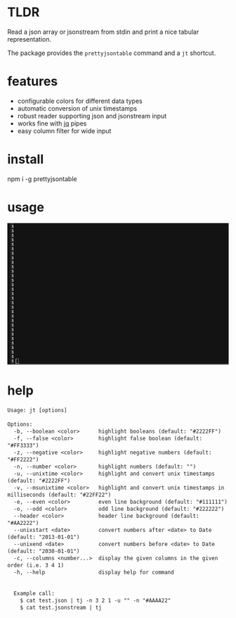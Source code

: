 # TLDR

Read a json array or jsonstream from stdin and print a nice tabular representation.

The package provides the `prettyjsontable` command and a `jt` shortcut.

# features
* configurable colors for different data types
* automatic conversion of unix timestamps
* robust reader supporting json and jsonstream input
* works fine with [jq](https://stedolan.github.io/jq/) pipes
* easy column filter for wide input

# install

npm i -g prettyjsontable

# usage

![demo.gif](./demo.gif)


# help

```
Usage: jt [options]

Options:
  -b, --boolean <color>      highlight booleans (default: "#2222FF")
  -f, --false <color>        highlight false boolean (default: "#FF3333")
  -z, --negative <color>     highlight negative numbers (default: "#FF2222")
  -n, --number <color>       highlight numbers (default: "")
  -u, --unixtime <color>     highlight and convert unix timestamps (default: "#2222FF")
  -v, --msunixtime <color>   highlight and convert unix timestamps in milliseconds (default: "#22FF22")
  -e, --even <color>         even line background (default: "#111111")
  -o, --odd <color>          odd line background (default: "#222222")
  --header <color>           header line background (default: "#AA2222")
  --unixstart <date>         convert numbers after <date> to Date (default: "2013-01-01")
  --unixend <date>           convert numbers before <date> to Date (default: "2030-01-01")
  -c, --columns <number...>  display the given columns in the given order (i.e. 3 4 1)
  -h, --help                 display help for command


  Example call:
    $ cat test.json | tj -n 3 2 1 -u "" -n "#AAAA22"
    $ cat test.jsonstream | tj

```